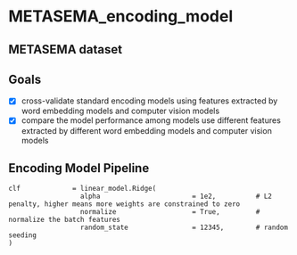 # METASEMA_encoding_model


## METASEMA dataset

## Goals
- [x] cross-validate standard encoding models using features extracted by word embedding models and computer vision models
- [x] compare the model performance among models use different features extracted by different word embedding models and computer vision models

## Encoding Model Pipeline
```
clf             = linear_model.Ridge(
                  alpha                       = 1e2,          # L2 penalty, higher means more weights are constrained to zero
                  normalize                   = True,         # normalize the batch features
                  random_state                = 12345,        # random seeding
)
```
